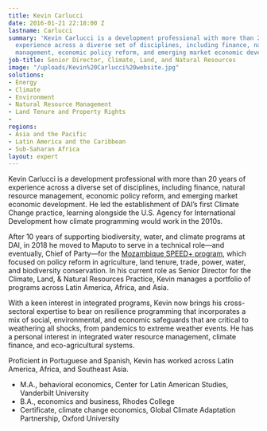 ```yaml
---
title: Kevin Carlucci
date: 2016-01-21 22:18:00 Z
lastname: Carlucci
summary: 'Kevin Carlucci is a development professional with more than 20 years of
  experience across a diverse set of disciplines, including finance, natural resource
  management, economic policy reform, and emerging market economic development. '
job-title: Senior Director, Climate, Land, and Natural Resources
image: "/uploads/Kevin%20Carlucci%20website.jpg"
solutions:
- Energy
- Climate
- Environment
- Natural Resource Management
- Land Tenure and Property Rights
- 
regions:
- Asia and the Pacific
- Latin America and the Caribbean
- Sub-Saharan Africa
layout: expert
---
```


Kevin Carlucci is a development professional with more than 20 years of experience across a diverse set of disciplines, including finance, natural resource management, economic policy reform, and emerging market economic development. He led the establishment of DAI’s first Climate Change practice, learning alongside the U.S. Agency for International Development how climate programming would work in the 2010s. 

After 10 years of supporting biodiversity, water, and climate programs at DAI, in 2018 he moved to Maputo to serve in a technical role—and eventually, Chief of Party—for the [Mozambique SPEED+ program](https://www.dai.com/our-work/projects/mozambique-support-program-economic-and-enterprise-development-speed), which focused on policy reform in agriculture, land tenure, trade, power, water, and biodiversity conservation. In his current role as Senior Director for the Climate, Land, & Natural Resources Practice, Kevin manages a portfolio of programs across Latin America, Africa, and Asia.

With a keen interest in integrated programs, Kevin now brings his cross-sectoral expertise to bear on resilience programming that incorporates a mix of social, environmental, and economic safeguards that are critical to weathering all shocks, from pandemics to extreme weather events. He has a personal interest in integrated water resource management, climate finance, and eco-agricultural systems.

Proficient in Portuguese and Spanish, Kevin has worked across Latin America, Africa, and Southeast Asia.

* M.A., behavioral economics, Center for Latin American Studies, Vanderbilt University
* B.A., economics and business, Rhodes College
* Certificate, climate change economics, Global Climate Adaptation Partnership, Oxford University